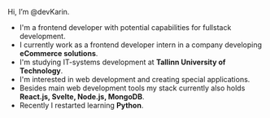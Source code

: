 Hi, I’m @devKarin.
- I'm a frontend developer with potential capabilities for fullstack development.
- I currently work as a frontend developer intern in a company developing **eCommerce solutions**.
- I'm studying IT-systems development at **Tallinn University of Technology**.
- I'm interested in web development and creating special applications.
- Besides main web development tools my stack currently also holds **React.js, Svelte, Node.js, MongoDB**.
- Recently I restarted learning **Python**.

